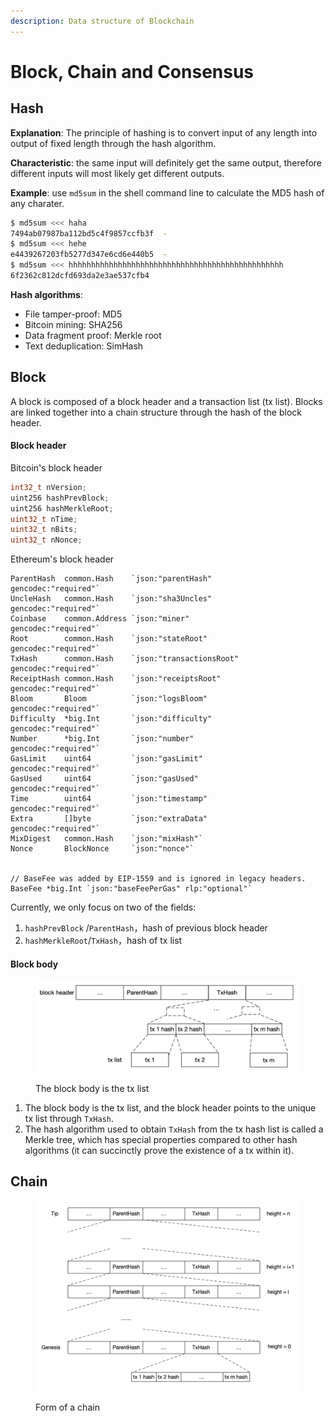 ```yaml
---
description: Data structure of Blockchain
---
```


# Block, Chain and Consensus

## Hash

**Explanation**: The principle of hashing is to convert input of any length into output of fixed length through the hash algorithm.

**Characteristic**: the same input will definitely get the same output, therefore different inputs will most likely get different outputs.

**Example**: use `md5sum` in the shell command line to calculate the MD5 hash of any charater.

```sh
$ md5sum <<< haha
7494ab07987ba112bd5c4f9857ccfb3f  -
$ md5sum <<< hehe
e4439267203fb5277d347e6cd6e440b5  -
$ md5sum <<< hhhhhhhhhhhhhhhhhhhhhhhhhhhhhhhhhhhhhhhhhhhhhhhh
6f2362c812dcfd693da2e3ae537cfb4
```

**Hash algorithms**:

* File tamper-proof: MD5
* Bitcoin mining: SHA256
* Data fragment proof: Merkle root
* Text deduplication: SimHash

## Block

A block is composed of a block header and a transaction list (tx list). Blocks are linked together into a chain structure through the hash of the block header.

#### Block header

Bitcoin's block header&#x20;

```cpp
int32_t nVersion; 
uint256 hashPrevBlock; 
uint256 hashMerkleRoot; 
uint32_t nTime; 
uint32_t nBits; 
uint32_t nNonce;
```

Ethereum's block header

```solidity
ParentHash  common.Hash    `json:"parentHash"       gencodec:"required"`
UncleHash   common.Hash    `json:"sha3Uncles"       gencodec:"required"`
Coinbase    common.Address `json:"miner"            gencodec:"required"`
Root        common.Hash    `json:"stateRoot"        gencodec:"required"`
TxHash      common.Hash    `json:"transactionsRoot" gencodec:"required"`
ReceiptHash common.Hash    `json:"receiptsRoot"     gencodec:"required"`
Bloom       Bloom          `json:"logsBloom"        gencodec:"required"`
Difficulty  *big.Int       `json:"difficulty"       gencodec:"required"`
Number      *big.Int       `json:"number"           gencodec:"required"`
GasLimit    uint64         `json:"gasLimit"         gencodec:"required"`
GasUsed     uint64         `json:"gasUsed"          gencodec:"required"`
Time        uint64         `json:"timestamp"        gencodec:"required"`
Extra       []byte         `json:"extraData"        gencodec:"required"`
MixDigest   common.Hash    `json:"mixHash"`
Nonce       BlockNonce     `json:"nonce"`


// BaseFee was added by EIP-1559 and is ignored in legacy headers.
BaseFee *big.Int `json:"baseFeePerGas" rlp:"optional"`
```

Currently, we only focus on two of the fields:

1. `hashPrevBlock` /`ParentHash`，hash of previous block header
2. `hashMerkleRoot`/`TxHash`，hash of tx list

#### Block body

<figure><img src="../.gitbook/assets/block-body.png" alt=""><figcaption><p>The block body is the tx list</p></figcaption></figure>

1. The block body is the tx list, and the block header points to the unique tx list through `TxHash`.
2. The hash algorithm used to obtain `TxHash` from the tx hash list is called a Merkle tree, which has special properties compared to other hash algorithms (it can succinctly prove the existence of a tx within it).

## Chain

<figure><img src="../.gitbook/assets/chain.png" alt=""><figcaption><p>Form of a chain</p></figcaption></figure>
